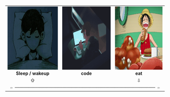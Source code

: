 <table align="center">
  <tr>
    <td align="center">
      <img src="assets/sleep.gif" width="200" height="200" /><br />
      <strong>Sleep / wakeup</strong><br />
    </td>
    <td align="center">
      <img src="assets/code.gif" width="200" height="200" /><br />
      <strong>code</strong>
    </td>
    <td align="center">
      <img src="assets/eat.gif" width="200" height="200" /><br />
      <strong>eat</strong>
    </td>
  </tr>
  <tr>
    <td align="center">⇧</td>
    <td></td>
    <td align="center">⇩</td>
  </tr>
  <tr>
    <td colspan="3" align="center">
      <code> ⇦ ────────────────────────────────────────────────────────────── ⇦ </code>
    </td>
  </tr>


  
</table>
